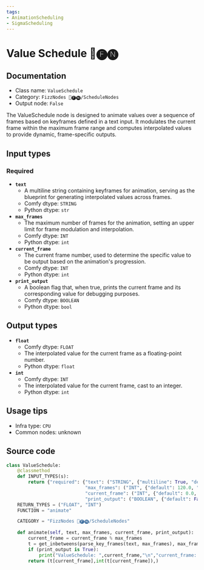 ```yaml
---
tags:
- AnimationScheduling
- SigmaScheduling
---
```


# Value Schedule 📅🅕🅝
## Documentation
- Class name: `ValueSchedule`
- Category: `FizzNodes 📅🅕🅝/ScheduleNodes`
- Output node: `False`

The ValueSchedule node is designed to animate values over a sequence of frames based on keyframes defined in a text input. It modulates the current frame within the maximum frame range and computes interpolated values to provide dynamic, frame-specific outputs.
## Input types
### Required
- **`text`**
    - A multiline string containing keyframes for animation, serving as the blueprint for generating interpolated values across frames.
    - Comfy dtype: `STRING`
    - Python dtype: `str`
- **`max_frames`**
    - The maximum number of frames for the animation, setting an upper limit for frame modulation and interpolation.
    - Comfy dtype: `INT`
    - Python dtype: `int`
- **`current_frame`**
    - The current frame number, used to determine the specific value to be output based on the animation's progression.
    - Comfy dtype: `INT`
    - Python dtype: `int`
- **`print_output`**
    - A boolean flag that, when true, prints the current frame and its corresponding value for debugging purposes.
    - Comfy dtype: `BOOLEAN`
    - Python dtype: `bool`
## Output types
- **`float`**
    - Comfy dtype: `FLOAT`
    - The interpolated value for the current frame as a floating-point number.
    - Python dtype: `float`
- **`int`**
    - Comfy dtype: `INT`
    - The interpolated value for the current frame, cast to an integer.
    - Python dtype: `int`
## Usage tips
- Infra type: `CPU`
- Common nodes: unknown


## Source code
```python
class ValueSchedule:
    @classmethod
    def INPUT_TYPES(s):
        return {"required": {"text": ("STRING", {"multiline": True, "default":defaultValue}),
                             "max_frames": ("INT", {"default": 120.0, "min": 1.0, "max": 999999.0, "step": 1.0}),
                             "current_frame": ("INT", {"default": 0.0, "min": 0.0, "max": 999999.0, "step": 1.0, "forceInput": True}),
                             "print_output": ("BOOLEAN", {"default": False})}}
    RETURN_TYPES = ("FLOAT", "INT")
    FUNCTION = "animate"

    CATEGORY = "FizzNodes 📅🅕🅝/ScheduleNodes"
    
    def animate(self, text, max_frames, current_frame, print_output):
        current_frame = current_frame % max_frames
        t = get_inbetweens(parse_key_frames(text, max_frames), max_frames)
        if (print_output is True):
            print("ValueSchedule: ",current_frame,"\n","current_frame: ",current_frame)
        return (t[current_frame],int(t[current_frame]),)

```

